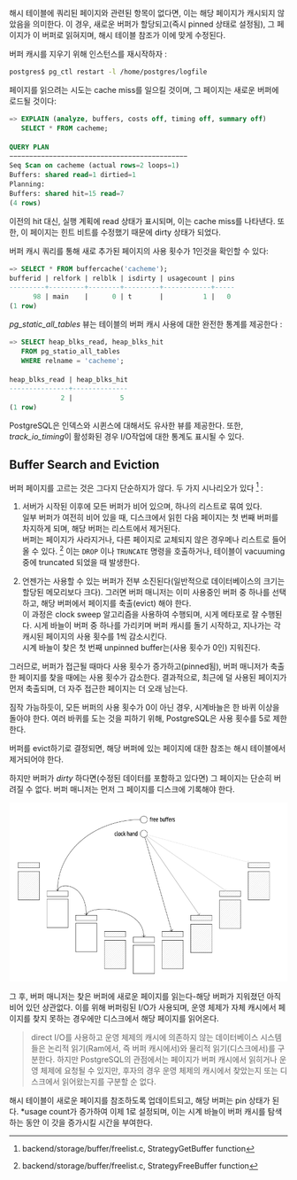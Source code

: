
해시 테이블에 쿼리된 페이지와 관련된 항목이 없다면, 이는 해당 페이지가 캐시되지 않았음을 의미한다. 이 경우, 새로운 버퍼가 할당되고(즉시 pinned 상태로 설정됨), 그 페이지가 이 버퍼로 읽혀지며, 해시 테이블 참조가 이에 맞게 수정된다.

버퍼 캐시를 지우기 위해 인스턴스를 재시작하자 : 

```bash
postgres$ pg_ctl restart -l /home/postgres/logfile
```

페이지를 읽으려는 시도는 cache miss를 일으킬 것이며, 그 페이지는 새로운 버퍼에 로드될 것이다:

```sql
=> EXPLAIN (analyze, buffers, costs off, timing off, summary off)
   SELECT * FROM cacheme;

QUERY PLAN
−−−−−−−−−−−−−−−−−−−−−−−−−−−−−−−−−−−−−−−−−−−−−
Seq Scan on cacheme (actual rows=2 loops=1)
Buffers: shared read=1 dirtied=1
Planning:
Buffers: shared hit=15 read=7
(4 rows)
```

이전의 hit 대신, 실행 계획에 read 상태가 표시되며, 이는 cache miss를 나타낸다.
또한, 이 페이지는 힌트 비트를 수정했기 때문에 dirty 상태가 되었다.

버퍼 캐시 쿼리를 통해 새로 추가된 페이지의 사용 횟수가 1인것을 확인할 수 있다:
```sql
=> SELECT * FROM buffercache('cacheme');
bufferid | relfork | relblk | isdirty | usagecount | pins
---------+---------+--------+---------+------------+-----
      98 | main    |      0 | t       |          1 |   0
(1 row)
```

*pg_static_all_tables* 뷰는 테이블의 버퍼 캐시 사용에 대한 완전한 통계를 제공한다 : 

```sql
=> SELECT heap_blks_read, heap_blks_hit
   FROM pg_statio_all_tables
   WHERE relname = 'cacheme';
   
heap_blks_read | heap_blks_hit
---------------+--------------
             2 |            5
(1 row)
```

PostgreSQL은 인덱스와 시퀸스에 대해서도 유사한 뷰를 제공한다. 또한, *track_io_timing*이 활성화된 경우 I/O작업에 대한 통계도 표시될 수 있다.


## Buffer Search and Eviction

버퍼 페이지를 고르는 것은 그다지 단순하지가 않다. 두 가지 시나리오가 있다 [^1] :

1. 서버가 시작된 이후에 모든 버퍼가 비어 있으며, 하나의 리스트로 묶여 있다. <br>
일부 버퍼가 여전히 비어 있을 때, 디스크에서 읽힌 다음 페이지는 첫 번째 버퍼를 차지하게 되며, 해당 버퍼는 리스트에서 제거된다.<br>
버퍼는 페이지가 사라지거나, 다른 페이지로 교체되지 않은 경우메나 리스트로 들어올 수 있다. [^2] 이는 `DROP` 이나 `TRUNCATE` 명령을 호출하거나, 테이블이 vacuuming 중에 truncated 되었을 때 발생한다.


2. 언젠가는 사용할 수 있는 버퍼가 전부 소진된다(일반적으로 데이터베이스의 크기는 할당된 메모리보다 크다). 그러면 버퍼 매니저는 이미 사용중인 버퍼 중 하나를 선택하고, 해당 버퍼에서 페이지를 축출(evict) 해야 한다. <br> 이 과정은 clock sweep 알고리즘을 사용하여 수행되며, 시게 메타포로 잘 수행된다. 시게 바늘이 버퍼 중 하나를 가리키며 버퍼 캐시를 돌기 시작하고, 지나가는 각 캐시된 페이지의 사용 횟수를 1씩 감소시킨다.<br> 시계 바늘이 찾은 첫 번째 unpinned buffer는(사용 횟수가 0인) 지워진다.

그러므로, 버퍼가 접근될 때마다 사용 횟수가 증가하고(pinned됨), 버퍼 매니저가 축출한 페이지를 찾을 때에는 사용 횟수가 감소한다.
결과적으로, 최근에 덜 사용된 페이지가 먼저 축출되며, 더 자주 접근한 페이지는 더 오래 남는다.

짐작 가능하듯이, 모든 버퍼의 사용 횟수가 0이 아닌 경우, 시계바늘은 한 바퀴 이상을 돌아야 한다. 여러 바퀴를 도는 것을 피하기 위해, PostgreSQL은 사용 횟수를 5로 제한한다.

버퍼를 evict하기로 결정되면, 해당 버퍼에 있는 페이지에 대한 참조는 해시 테이블에서 제거되어야 한다.

하지만 버퍼가 *dirty* 하다면(수정된 데이터를 포함하고 있다면) 그 페이지는 단순히 버려질 수 없다. 버퍼 매니저는 먼저 그 페이지를 디스크에 기록해야 한다.

![](_static/CleanShot%20-000080.png)

그 후, 버퍼 매니저는 찾은 버퍼에 새로운 페이지를 읽는다-해당 버퍼가 지워졌던 아직 비어 있던 상관없다. 이를 위해 버퍼링된 I/O가 사용되며, 운영 체제가 자체 캐시에서 페이지를 찾지 못하는 경우에만 디스크에서 해당 페이지를 읽어온다.

> direct I/O를 사용하고 운영 체제의 캐시에 의존하지 않는 데이터베이스 시스템들은 논리적 읽기(Ram에서, 즉 버퍼 캐시에서)와 물리적 읽기(디스크에서)를 구분한다.
> 하지만 PostgreSQL의 관점에서는 페이지가 버퍼 캐시에서 읽히거나 운영 체제에 요청될 수 있지만, 후자의 경우 운영 체제의 캐시에서 찾았는지 또는 디스크에서 읽어왔는지를 구분할 순 없다.

해시 테이블이 새로운 페이지를 참조하도록 업데이트되고, 해당 버퍼는 pin 상태가 된다. 
*usage count가 증가하여 이제 1로 설정되며, 이는 시계 바늘이  버퍼 캐시를 탐색하는 동안 이 갓을 증가시킬 시간을 부여한다.






[^1]:backend/storage/buffer/freelist.c, StrategyGetBuffer function
[^2]:backend/storage/buffer/freelist.c, StrategyFreeBuffer function
